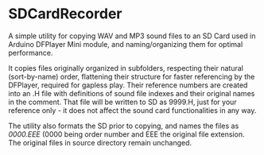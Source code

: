 # SDCardRecorder
A simple utility for copying WAV and MP3 sound files to an SD Card used in Arduino DFPlayer Mini module, and naming/organizing them for optimal performance.

It copies files originally organized in subfolders, respecting their natural (sort-by-name) order, flattening their structure for faster referencing by the DFPlayer, required for gapless play. Their reference numbers are created into an .H file with definitions of sound file indexes and their original names in the comment. That file will be written to SD as 9999.H, just for your reference only - it does not affect the sound card functionalities in any way.

The utility also formats the SD prior to copying, and names the files as *0000.EEE* (0000 being order number and EEE the original
 file extension. The original files in source directory remain unchanged.
